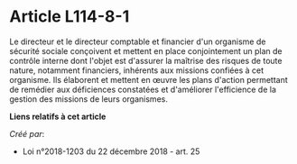 # Article L114-8-1

Le directeur et le directeur comptable et financier d'un organisme de sécurité sociale conçoivent et mettent en place
conjointement un plan de contrôle interne dont l'objet est d'assurer la maîtrise des risques de toute nature, notamment
financiers, inhérents aux missions confiées à cet organisme. Ils élaborent et mettent en œuvre les plans d'action permettant
de remédier aux déficiences constatées et d'améliorer l'efficience de la gestion des missions de leurs organismes.

**Liens relatifs à cet article**

_Créé par_:

  - Loi n°2018-1203 du 22 décembre 2018 - art. 25
